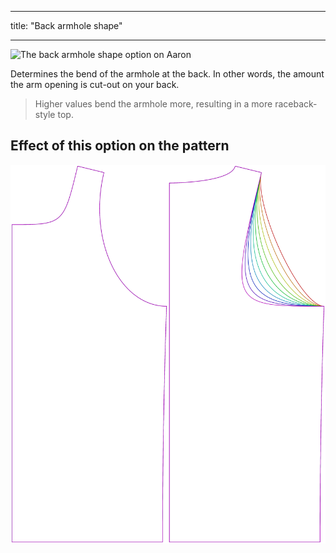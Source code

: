 ***

title: "Back armhole shape"

***

![The back armhole shape option on Aaron](./backlinebend.svg)

Determines the bend of the armhole at the back. In other words, the amount the arm opening is cut-out on your back.

> Higher values bend the armhole more, resulting in a more raceback-style top.

## Effect of this option on the pattern

![This image shows the effect of this option by superimposing several variants that have a different value for this option](aaron_backlinebend_sample.svg "Effect of this option on the pattern")
